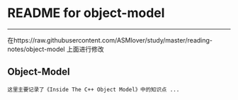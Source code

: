 # **README for object-model** #
*** 
在https://raw.githubusercontent.com/ASMlover/study/master/reading-notes/object-model 上面进行修改
## **Object-Model** ##
    这里主要记录了《Inside The C++ Object Model》中的知识点 ...